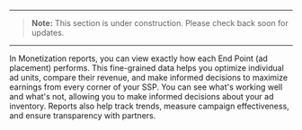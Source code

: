 ***
> **Note:** This section is under construction. Please check back soon for updates.
***

In Monetization reports, you can view exactly how each End Point (ad placement) performs. This fine-grained data helps you optimize individual ad units, compare their revenue, and make informed decisions to maximize earnings from every corner of your SSP.  You can see what's working well and what's not, allowing you to make informed decisions about your ad inventory. Reports also help track trends, measure campaign effectiveness, and ensure transparency with partners.

